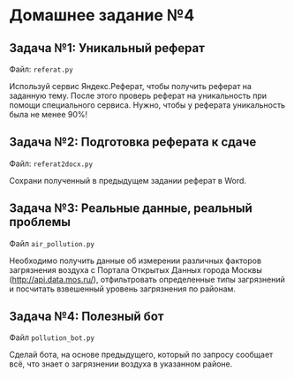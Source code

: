 Домашнее задание №4
===================

Задача №1: Уникальный реферат
-----------------------------

Файл: `referat.py`

Используй сервис Яндекс.Реферат, чтобы получить реферат на заданную тему. После этого 
проверь реферат на уникальность при помощи специального сервиса. Нужно,
чтобы у реферата уникальность была не менее 90%!


Задача №2: Подготовка реферата к сдаче
--------------------------------------

Файл: `referat2docx.py`

Сохрани полученный в предыдущем задании реферат в Word.


Задача №3: Реальные данные, реальный проблемы
---------------------------------------------

Файл `air_pollution.py`

Необходимо получить данные об измерении различных факторов загрязнения
воздуха с Портала Открытых Данных города Москвы (http://api.data.mos.ru/),
отфильтровать определенные типы загрязнений и посчитать взвешенный 
уровень загрязнения по районам.


Задача №4: Полезный бот
-----------------------

Файл `pollution_bot.py`

Сделай бота, на основе предыдущего, который по запросу сообщает всё,
что знает о загрязнении воздуха в указанном районе.
